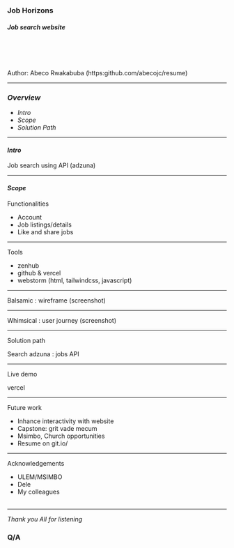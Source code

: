 


### Job Horizons

##### Job search website   
   

<br/> <br/><br/> 

Author: Abeco Rwakabuba
(https:github.com/abecojc/resume)



---

### *Overview*

- *Intro*
- *Scope*
- *Solution Path*


---

#### *Intro*

Job search using API (adzuna)



---

#### *Scope*

 Functionalities
<br/> 

- Account
- Job listings/details
- Like and share jobs



---

 Tools

- zenhub
- github & vercel
- webstorm (html, tailwindcss, javascript)



---

Balsamic : wireframe
(screenshot)



---

Whimsical : user journey
(screenshot)


---

Solution path


Search adzuna : jobs API


---

Live demo

vercel



---

 Future work
<span style="font-size:.7em">
 
- Inhance interactivity with website
- Capstone: grit vade mecum
- Msimbo, Church opportunities
- Resume on git.io/

</span>
  

---

 Acknowledgements
<br/>

- ULEM/MSIMBO
- Dele
- My colleagues
<br/> <br/>


---

*Thank you All for listening*

### Q/A

